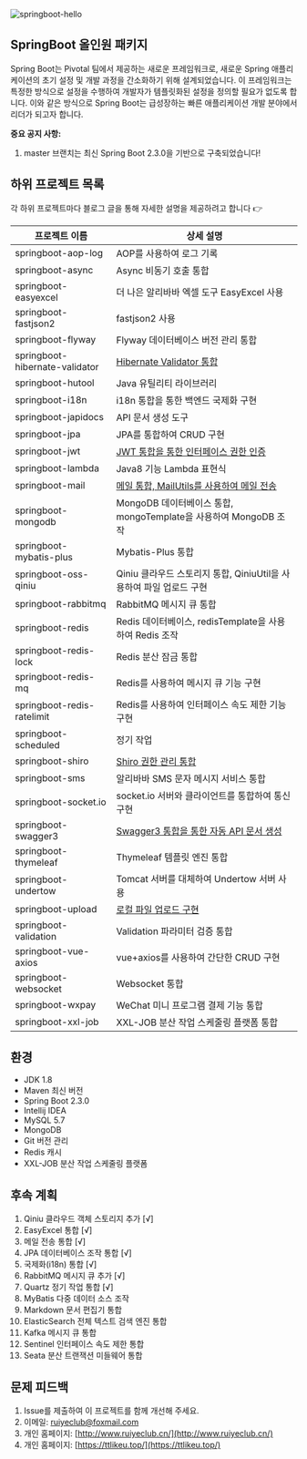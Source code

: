 ![springboot-hello](https://socialify.git.ci/ruiyeclub/SpringBoot-Hello/image?description=1&forks=1&issues=1&language=1&name=1&owner=1&pulls=1&stargazers=1&theme=Light)
## SpringBoot 올인원 패키지

Spring Boot는 Pivotal 팀에서 제공하는 새로운 프레임워크로, 새로운 Spring 애플리케이션의 초기 설정 및 개발 과정을 간소화하기 위해 설계되었습니다.
이 프레임워크는 특정한 방식으로 설정을 수행하여 개발자가 템플릿화된 설정을 정의할 필요가 없도록 합니다.
이와 같은 방식으로 Spring Boot는 급성장하는 빠른 애플리케이션 개발 분야에서 리더가 되고자 합니다.

**중요 공지 사항:**

1. master 브랜치는 최신 Spring Boot 2.3.0을 기반으로 구축되었습니다!

## 하위 프로젝트 목록

각 하위 프로젝트마다 블로그 글을 통해 자세한 설명을 제공하려고 합니다 :point_right:

| 프로젝트 이름                          | 상세 설명                                                                                  |
| ------------------------------------- | ----------------------------------------------------------------------------------------- |
| springboot-aop-log                    | AOP를 사용하여 로그 기록                                                                   |
| springboot-async                      | Async 비동기 호출 통합                                                                     |
| springboot-easyexcel                  | 더 나은 알리바바 엑셀 도구 EasyExcel 사용                                                   |
| springboot-fastjson2                  | fastjson2 사용                                                                             |
| springboot-flyway                     | Flyway 데이터베이스 버전 관리 통합                                                          |
| springboot-hibernate-validator        | [Hibernate Validator 통합](https://www.cnblogs.com/ruiyeclub/p/13141467.html)               |
| springboot-hutool                     | Java 유틸리티 라이브러리                                                                   |
| springboot-i18n                       | i18n 통합을 통한 백엔드 국제화 구현                                                         |
| springboot-japidocs                   | API 문서 생성 도구                                                                         |
| springboot-jpa                        | JPA를 통합하여 CRUD 구현                                                                  |
| springboot-jwt                        | [JWT 통합을 통한 인터페이스 권한 인증](https://www.cnblogs.com/ruiyeclub/p/12951145.html)  |
| springboot-lambda                     | Java8 기능 Lambda 표현식                                                                   |
| springboot-mail                       | [메일 통합, MailUtils를 사용하여 메일 전송](https://www.cnblogs.com/ruiyeclub/p/13394493.html) |
| springboot-mongodb                    | MongoDB 데이터베이스 통합, mongoTemplate을 사용하여 MongoDB 조작                             |
| springboot-mybatis-plus               | Mybatis-Plus 통합                                                                          |
| springboot-oss-qiniu                  | Qiniu 클라우드 스토리지 통합, QiniuUtil을 사용하여 파일 업로드 구현                         |
| springboot-rabbitmq                   | RabbitMQ 메시지 큐 통합                                                                    |
| springboot-redis                      | Redis 데이터베이스, redisTemplate을 사용하여 Redis 조작                                     |
| springboot-redis-lock                 | Redis 분산 잠금 통합                                                                       |
| springboot-redis-mq                   | Redis를 사용하여 메시지 큐 기능 구현                                                       |
| springboot-redis-ratelimit            | Redis를 사용하여 인터페이스 속도 제한 기능 구현                                             |
| springboot-scheduled                  | 정기 작업                                                                                  |
| springboot-shiro                      | [Shiro 권한 관리 통합](https://www.cnblogs.com/ruiyeclub/p/12469920.html)                  |
| springboot-sms                        | 알리바바 SMS 문자 메시지 서비스 통합                                                       |
| springboot-socket.io                  | socket.io 서버와 클라이언트를 통합하여 통신 구현                                            |
| springboot-swagger3                   | [Swagger3 통합을 통한 자동 API 문서 생성](https://www.cnblogs.com/ruiyeclub/p/13334826.html) |
| springboot-thymeleaf                  | Thymeleaf 템플릿 엔진 통합                                                                 |
| springboot-undertow                   | Tomcat 서버를 대체하여 Undertow 서버 사용                                                  |
| springboot-upload                     | [로컬 파일 업로드 구현](https://www.cnblogs.com/ruiyeclub/p/12732154.html)                  |
| springboot-validation                 | Validation 파라미터 검증 통합                                                              |
| springboot-vue-axios                  | vue+axios를 사용하여 간단한 CRUD 구현                                                      |
| springboot-websocket                  | Websocket 통합                                                                             |
| springboot-wxpay                      | WeChat 미니 프로그램 결제 기능 통합                                                        |
| springboot-xxl-job                    | XXL-JOB 분산 작업 스케줄링 플랫폼 통합                                                    |

## 환경

* JDK 1.8
* Maven 최신 버전
* Spring Boot 2.3.0
* Intellij IDEA
* MySQL 5.7
* MongoDB
* Git 버전 관리
* Redis 캐시
* XXL-JOB 분산 작업 스케줄링 플랫폼

## 후속 계획

1. Qiniu 클라우드 객체 스토리지 추가 [√]
2. EasyExcel 통합 [√]
3. 메일 전송 통합 [√]
4. JPA 데이터베이스 조작 통합 [√]
5. 국제화(i18n) 통합 [√]
6. RabbitMQ 메시지 큐 추가 [√]
7. Quartz 정기 작업 통합 [√]
8. MyBatis 다중 데이터 소스 조작
9. Markdown 문서 편집기 통합
10. ElasticSearch 전체 텍스트 검색 엔진 통합
11. Kafka 메시지 큐 통합
12. Sentinel 인터페이스 속도 제한 통합
13. Seata 분산 트랜잭션 미들웨어 통합

## 문제 피드백

1. Issue를 제출하여 이 프로젝트를 함께 개선해 주세요.
2. 이메일: ruiyeclub@foxmail.com
3. 개인 홈페이지: [http://www.ruiyeclub.cn/](http://www.ruiyeclub.cn/)
4. 개인 홈페이지: [https://ttlikeu.top/](https://ttlikeu.top/)
